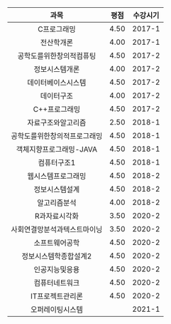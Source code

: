 |             과목             | 평점  | 수강시기 |
| :--------------------------: | :---: | :------: |
|         C프로그래밍          | 4.50  |  2017-1  |
|          전산학개론          | 4.00  |  2017-1  |
|   공학도를위한창의적컴퓨팅   | 4.50  |  2017-2  |
|        정보시스템개론        | 4.00  |  2017-2  |
|      데이터베이스시스템      | 4.50  |  2017-2  |
|          데이터구조          | 4.00  |  2017-2  |
|        C++프로그래밍         | 4.50  |  2017-2  |
|      자료구조와알고리즘      | 2.50  |  2018-1  |
| 공학도를위한창의적프로그래밍 | 4.50  |  2018-1  |
|   객체지향프로그래밍-JAVA    | 4.50  |  2018-1  |
|         컴퓨터구조1          | 4.50  |  2018-1  |
|      웹시스템프로그래밍      | 4.50  |  2018-2  |
|        정보시스템설계        | 4.50  |  2018-2  |
|         알고리즘분석         | 4.00  |  2018-2  |
|        R과자료시각화         | 3.50  |  2020-2  |
| 사회연결망분석과텍스트마이닝 | 3.50  |  2020-2  |
|        소프트웨어공학        | 4.50  |  2020-2  |
|    정보시스템학종합설계2     | 4.50  |  2020-2  |
|        인공지능및응용        | 4.50  |  2020-2  |
|        컴퓨터네트워크        | 4.50  |  2020-2  |
|       IT프로젝트관리론       | 4.50  |  2020-2  |
|       오퍼레이팅시스템       |       |  2021-1  |

